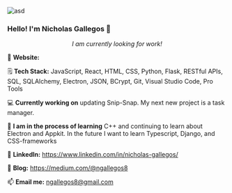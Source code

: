 
![asd](https://github.com/ngallegos8/ngallegos8/assets/152644226/7821b33f-3746-4beb-be1f-da66cc2f39f0)

### Hello! I'm Nicholas Gallegos 👋  


  

  <p align="center">
    <i>I am currently looking for work!</i>
  </p>  


      




🔗 **Website:** 

🗒️ **Tech Stack:** JavaScript, React, HTML, CSS, Python, Flask, RESTful APIs, SQL, SQLAlchemy, Electron, JSON, BCrypt, Git, Visual Studio Code, Pro Tools

💻 **Currently working on** updating Snip-Snap. My next new project is a task manager.

🧠 **I am in the process of learning** C++ and continuing to learn about Electron and Appkit. In the future I want to learn Typescript, Django, and CSS-frameworks

👤 **LinkedIn:** https://www.linkedin.com/in/nicholas-gallegos/

📘 **Blog:** https://medium.com/@ngallegos8

📫 **Email me:** ngallegos8@gmail.com















<!--
**ngallegos8/ngallegos8** is a ✨ _special_ ✨ repository because its `README.md` (this file) appears on your GitHub profile.

Here are some ideas to get you started:

- 🔭 I’m currently working on ...
- 🌱 I’m currently learning ...
- 👯 I’m looking to collaborate on ...
- 🤔 I’m looking for help with ...
- 💬 Ask me about ...
- 📫 How to reach me: ...
- 😄 Pronouns: ...
- ⚡ Fun fact: ...
-->
